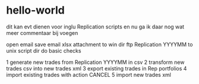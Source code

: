 hello-world
===========
dit kan evt dienen voor inglu Replication scripts
en nu ga ik daar nog wat meer commentaar bij voegen

open email
save email xlsx attachment to win dir
ftp Replication YYYYMM to unix script dir
do basic checks

1 generate new trades from Replication YYYYMM in csv
2 transform new trades csv into new trades xml
3 export existing trades in Rep portfolios
4 import existing trades with action CANCEL
5 import new trades xml
